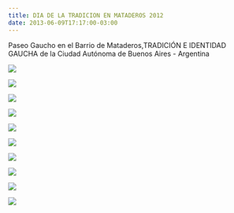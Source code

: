 ```yaml
---
title: DIA DE LA TRADICION EN MATADEROS 2012
date: 2013-06-09T17:17:00-03:00
---
```


Paseo Gaucho en el Barrio de Mataderos,TRADICIÓN E IDENTIDAD GAUCHA de la Ciudad Autónoma de Buenos Aires - Argentina

[![](https://blogger.googleusercontent.com/img/b/R29vZ2xl/AVvXsEjFOKTh6qr8OCnNeFfUDIccbXkQCZfAtvn_m6muW1Ia-6TV4BLA0RgoO3Zo2aB5tPoBVfvzvZWl8mkh_WLiigAzZ779rryC16VGEdMZzk5al2-FxPnCTzT56RettQEaXoEFHktu_-CZ3oL2/s640/36.jpg)](https://blogger.googleusercontent.com/img/b/R29vZ2xl/AVvXsEjFOKTh6qr8OCnNeFfUDIccbXkQCZfAtvn_m6muW1Ia-6TV4BLA0RgoO3Zo2aB5tPoBVfvzvZWl8mkh_WLiigAzZ779rryC16VGEdMZzk5al2-FxPnCTzT56RettQEaXoEFHktu_-CZ3oL2/s1600/36.jpg)

[![](https://blogger.googleusercontent.com/img/b/R29vZ2xl/AVvXsEiZtl-3bH6WvLIL3PtQTF38SD21_2jVOF3PcPzzA9v_02olORcd3kIprckd82wZ64wQAsdVJlAqjxlT6YB3oXkuzeoW1BMeGB27ZyTwI_qzVpUBeAcC-wzZ9zLBbrShjf5ZZhkhE-kg3zsE/s640/32.jpg)](https://blogger.googleusercontent.com/img/b/R29vZ2xl/AVvXsEiZtl-3bH6WvLIL3PtQTF38SD21_2jVOF3PcPzzA9v_02olORcd3kIprckd82wZ64wQAsdVJlAqjxlT6YB3oXkuzeoW1BMeGB27ZyTwI_qzVpUBeAcC-wzZ9zLBbrShjf5ZZhkhE-kg3zsE/s1600/32.jpg)

[![](https://blogger.googleusercontent.com/img/b/R29vZ2xl/AVvXsEiSHwi7soHN_XQP4u9yADiNVptf4IKg2nPzb0QD4HSzB0TED-S3ThD3SY-AZFXgUwAHn3F93L-AMj-amSgUsvBareVai6mXkUicqm_-rT2jqWluCm6aPLH9VT1JUj3UUif6rI_i8t8Hn9Dr/s640/6.jpg)](https://blogger.googleusercontent.com/img/b/R29vZ2xl/AVvXsEiSHwi7soHN_XQP4u9yADiNVptf4IKg2nPzb0QD4HSzB0TED-S3ThD3SY-AZFXgUwAHn3F93L-AMj-amSgUsvBareVai6mXkUicqm_-rT2jqWluCm6aPLH9VT1JUj3UUif6rI_i8t8Hn9Dr/s1600/6.jpg)

[![](https://blogger.googleusercontent.com/img/b/R29vZ2xl/AVvXsEg_z1ymlsfyELDDw56q77y5pc3mPflr7x1ePZ9U6HJgqi4LxdnAzw14Z-ujmKjDJumJV_GaeCkAu6gw0Altew0mgNV5oKF44e_i2dFvBAS_NQRpNQEqW8R_5e01sSu3w8xvHP8nGnQnFPUX/s640/37+con+Bandera+de+la+ciudad.jpg)](https://blogger.googleusercontent.com/img/b/R29vZ2xl/AVvXsEg_z1ymlsfyELDDw56q77y5pc3mPflr7x1ePZ9U6HJgqi4LxdnAzw14Z-ujmKjDJumJV_GaeCkAu6gw0Altew0mgNV5oKF44e_i2dFvBAS_NQRpNQEqW8R_5e01sSu3w8xvHP8nGnQnFPUX/s1600/37+con+Bandera+de+la+ciudad.jpg)

[![](https://blogger.googleusercontent.com/img/b/R29vZ2xl/AVvXsEh4V5s_xrkdud52nv_Q2UhjMAh0CNmJvqzLe41-w7qbGSciAKoYzK3wrVTlSRC5xsS5OGODnOwEHG3LBbbuBcJ9qDvnNYOPEXio4-XQLtGNiRGj4qqpHZ52VHudm5hGtwbbT5QFTHuZ8Ch2/s640/19.jpg)](https://blogger.googleusercontent.com/img/b/R29vZ2xl/AVvXsEh4V5s_xrkdud52nv_Q2UhjMAh0CNmJvqzLe41-w7qbGSciAKoYzK3wrVTlSRC5xsS5OGODnOwEHG3LBbbuBcJ9qDvnNYOPEXio4-XQLtGNiRGj4qqpHZ52VHudm5hGtwbbT5QFTHuZ8Ch2/s1600/19.jpg)

[![](https://blogger.googleusercontent.com/img/b/R29vZ2xl/AVvXsEi7pIl6KC1ecf8j3IbHEKp9cVRbjRaOXfdJhNxUxpxRoBXPUIK_EfnXSRKbEox2lc_gUYqfTmZAZMyTTlkf-YVxeH2R2R5avT2_Mtb19Hkz78srPEOVZB4LIGvF4X1wPv3JvFzHP6mbg6vQ/s640/10.jpg)](https://blogger.googleusercontent.com/img/b/R29vZ2xl/AVvXsEi7pIl6KC1ecf8j3IbHEKp9cVRbjRaOXfdJhNxUxpxRoBXPUIK_EfnXSRKbEox2lc_gUYqfTmZAZMyTTlkf-YVxeH2R2R5avT2_Mtb19Hkz78srPEOVZB4LIGvF4X1wPv3JvFzHP6mbg6vQ/s1600/10.jpg)

[![](https://blogger.googleusercontent.com/img/b/R29vZ2xl/AVvXsEgLm9cfnBO9nzKfMDJ4gARSAdW4t8kwCCqgnsi94lr7u6KeshokYhRYH5liB-GIC5anvdLyiWjYM2DMiCSps8111Ij_fmx8SneaPwSOj4AnQk6qL9zr3GZ6toUklFa0yJqvDMptJGH-2SFz/s640/padre+e+hijo.jpg)](https://blogger.googleusercontent.com/img/b/R29vZ2xl/AVvXsEgLm9cfnBO9nzKfMDJ4gARSAdW4t8kwCCqgnsi94lr7u6KeshokYhRYH5liB-GIC5anvdLyiWjYM2DMiCSps8111Ij_fmx8SneaPwSOj4AnQk6qL9zr3GZ6toUklFa0yJqvDMptJGH-2SFz/s1600/padre+e+hijo.jpg)

[![](https://blogger.googleusercontent.com/img/b/R29vZ2xl/AVvXsEggUccaNM6I6FjdLZ9e42TYbr9rVl_jcn_mYeQDtnuL3liPhA2OncbOd3LH2wHKlkVuMTCfhE8xhNKEfo_d1h1QPttEWk1Ng8PUcrxB580CyQ0LHhVDpwDKT8JxvoCAkjwUMHGb7tHI_pdH/s640/1.jpg)](https://blogger.googleusercontent.com/img/b/R29vZ2xl/AVvXsEggUccaNM6I6FjdLZ9e42TYbr9rVl_jcn_mYeQDtnuL3liPhA2OncbOd3LH2wHKlkVuMTCfhE8xhNKEfo_d1h1QPttEWk1Ng8PUcrxB580CyQ0LHhVDpwDKT8JxvoCAkjwUMHGb7tHI_pdH/s1600/1.jpg)

[![](https://blogger.googleusercontent.com/img/b/R29vZ2xl/AVvXsEhgaumem84Uo-PXXqLMzoXDGZtGpSYaus3lBq_3SanK5TDXLqjNbw2gZuwLayJ6FyfQC-uSuwF3L6o6jSq9C-w2En_P4rXoYHSR1EuL3yY5RX6zSkeO16GZh34acFzJPDMMDRZXV50pIdw5/s640/31.jpg)](https://blogger.googleusercontent.com/img/b/R29vZ2xl/AVvXsEhgaumem84Uo-PXXqLMzoXDGZtGpSYaus3lBq_3SanK5TDXLqjNbw2gZuwLayJ6FyfQC-uSuwF3L6o6jSq9C-w2En_P4rXoYHSR1EuL3yY5RX6zSkeO16GZh34acFzJPDMMDRZXV50pIdw5/s1600/31.jpg)

[![](https://blogger.googleusercontent.com/img/b/R29vZ2xl/AVvXsEi7k3SnKJEAKzj7caSr9wjIC0jAizbJpTOwyS8jZH3bzt7m4K_h3ZzYJJ1HqOpMqM4uyX60o_n35pdNAeOiYm4YmD4C0sWLhzTKC63aqCCn-Vh5imBkkZ9CbzKAoxvsUK3sf1m_I8ijm9Og/s640/35.jpg)](https://blogger.googleusercontent.com/img/b/R29vZ2xl/AVvXsEi7k3SnKJEAKzj7caSr9wjIC0jAizbJpTOwyS8jZH3bzt7m4K_h3ZzYJJ1HqOpMqM4uyX60o_n35pdNAeOiYm4YmD4C0sWLhzTKC63aqCCn-Vh5imBkkZ9CbzKAoxvsUK3sf1m_I8ijm9Og/s1600/35.jpg)